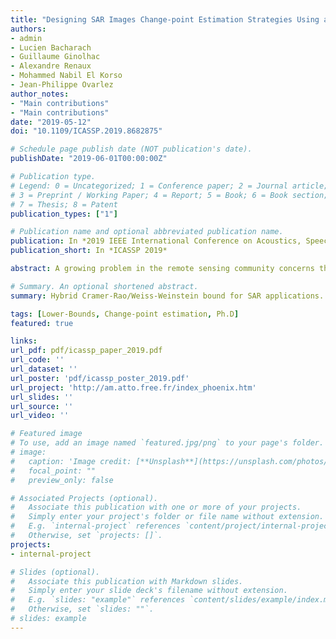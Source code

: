 ```yaml
---
title: "Designing SAR Images Change-point Estimation Strategies Using an Mse Lower Bound"
authors:
- admin
- Lucien Bacharach
- Guillaume Ginolhac
- Alexandre Renaux
- Mohammed Nabil El Korso
- Jean-Philippe Ovarlez
author_notes:
- "Main contributions"
- "Main contributions"
date: "2019-05-12"
doi: "10.1109/ICASSP.2019.8682875"

# Schedule page publish date (NOT publication's date).
publishDate: "2019-06-01T00:00:00Z"

# Publication type.
# Legend: 0 = Uncategorized; 1 = Conference paper; 2 = Journal article;
# 3 = Preprint / Working Paper; 4 = Report; 5 = Book; 6 = Book section;
# 7 = Thesis; 8 = Patent
publication_types: ["1"]

# Publication name and optional abbreviated publication name.
publication: In *2019 IEEE International Conference on Acoustics, Speech and Signal Processing (ICASSP)*
publication_short: In *ICASSP 2019*

abstract: A growing problem in the remote sensing community concerns the estimation of change-points in a time series of Synthetic Aperture Radar (SAR) images. Although the methodologies of change-point estimation have already been investigated in the literature, there are, to the best of our knowledge, no study on the expected performance for the estimation of change-points in a Wishart distributed time series. This is mainly due to the fact that few results exist on change-point estimation performance in the mathematical literature the classical central limit theorem does not apply and the classical Cramer-Rao Bound does not exist due to the discrete nature of the parameters. To fill this gap, this paper proposes to use a lower-bound on the Mean Square Error (MSE) with fewer regularity conditions. To this end, recent works on hybrid Cramer-Rao/Weiss-Weinstein bound have been adapted to the specific SAR problematic of interest. Since estimation strategies usually rely on a set of parameters which have to be set by the user, we show how the proposed lower bound allows performing an appropriate tuning. Moreover, the proposed bound is computationally efficient which enables an extensive analysis without a high computational cost.

# Summary. An optional shortened abstract.
summary: Hybrid Cramer-Rao/Weiss-Weinstein bound for SAR applications.

tags: [Lower-Bounds, Change-point estimation, Ph.D]
featured: true

links:
url_pdf: pdf/icassp_paper_2019.pdf
url_code: ''
url_dataset: ''
url_poster: 'pdf/icassp_poster_2019.pdf'
url_project: 'http://am.atto.free.fr/index_phoenix.htm'
url_slides: ''
url_source: ''
url_video: ''

# Featured image
# To use, add an image named `featured.jpg/png` to your page's folder. 
# image:
#   caption: 'Image credit: [**Unsplash**](https://unsplash.com/photos/pLCdAaMFLTE)'
#   focal_point: ""
#   preview_only: false

# Associated Projects (optional).
#   Associate this publication with one or more of your projects.
#   Simply enter your project's folder or file name without extension.
#   E.g. `internal-project` references `content/project/internal-project/index.md`.
#   Otherwise, set `projects: []`.
projects:
- internal-project

# Slides (optional).
#   Associate this publication with Markdown slides.
#   Simply enter your slide deck's filename without extension.
#   E.g. `slides: "example"` references `content/slides/example/index.md`.
#   Otherwise, set `slides: ""`.
# slides: example
---
```



